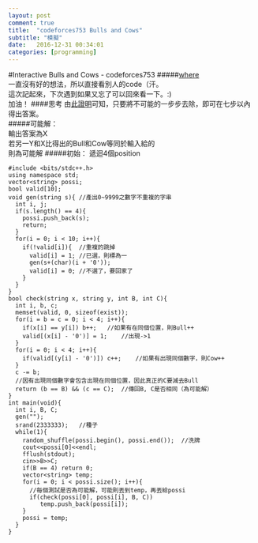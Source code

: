 ```yaml
---
layout: post
comment: true
title:  "codeforces753 Bulls and Cows"
subtitle: "模擬"
date:   2016-12-31 00:34:01
categories: [programming]
---
```


#Interactive Bulls and Cows - codeforces753
#####[where](http://codeforces.com/contest/753/problem/B)  
一直沒有好的想法，所以直接看別人的code（汗。  
這次記起來，下次遇到如果又忘了可以回來看一下。:)  
加油！
####思考
由[此證明](http://www.cs.nccu.edu.tw/~chaolin/papers/science3203.pdf)可知，只要將不可能的一步步去除，即可在七步以內得出答案。  
#####可能解：  
輸出答案為X  
若另一Y和X比得出的Bull和Cow等同於輸入給的  
則為可能解
#####初始：
遞迴4個position

```
#include <bits/stdc++.h>
using namespace std;
vector<string> possi;
bool valid[10];
void gen(string s){	//產出0~9999之數字不重複的字串
  int i, j;
  if(s.length() == 4){
    possi.push_back(s);
    return;
  }
  for(i = 0; i < 10; i++){
    if(!valid[i]){	//重複的跳掉
      valid[i] = 1;	//已選，則標為一
      gen(s+(char)(i + '0'));
      valid[i] = 0;	//不選了，要回家了
    }
  }
}
bool check(string x, string y, int B, int C){
  int i, b, c;
  memset(valid, 0, sizeof(exist));
  for(i = b = c = 0; i < 4; i++){
    if(x[i] == y[i]) b++;	//如果有在同個位置，則Bull++
    valid[(x[i] - '0')] = 1;	//出現->1
  }
  for(i = 0; i < 4; i++){
    if(valid[(y[i] - '0')]) c++;	//如果有出現同個數字，則Cow++
  }
  c -= b;
  //因有出現同個數字會包含出現在同個位置，因此真正的C要減去Bull
  return (b == B) && (c == C);	//傳回B, C是否相同（為可能解）
}
int main(void){
  int i, B, C;
  gen("");
  srand(2333333);	//種子
  while(1){
    random_shuffle(possi.begin(), possi.end());  //洗牌
    cout<<possi[0]<<endl;
    fflush(stdout);
    cin>>B>>C;
    if(B == 4) return 0;
    vector<string> temp;
    for(i = 0; i < possi.size(); i++){
      //每個測試是否為可能解，可能則丟到temp，再丟給possi
      if(check(possi[0], possi[i], B, C))
      	 temp.push_back(possi[i]);
    }
    possi = temp;
  }
}
```